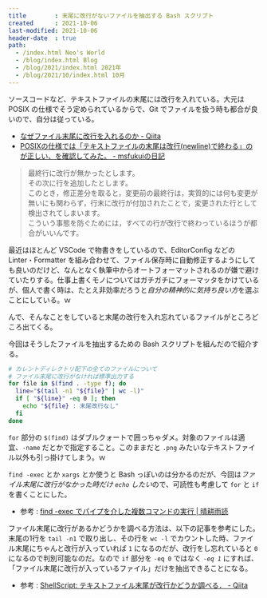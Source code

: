 ```yaml
---
title        : 末尾に改行がないファイルを抽出する Bash スクリプト
created      : 2021-10-06
last-modified: 2021-10-06
header-date  : true
path:
  - /index.html Neo's World
  - /blog/index.html Blog
  - /blog/2021/index.html 2021年
  - /blog/2021/10/index.html 10月
---
```


ソースコードなど、テキストファイルの末尾には改行を入れている。大元は POSIX の仕様でそう定められているからで、Git でファイルを扱う時も都合が良いので、自分は従っている。

- [なぜファイル末尾に改行を入れるのか - Qiita](https://qiita.com/Aseiide/items/e66be44c4b7972902063)
- [POSIXの仕様では「テキストファイルの末尾は改行(newline)で終わる」のが正しい、を確認してみた。 - msfukuiの日記](https://msfukui.hatenablog.com/entry/2018/12/18/071145)

> 最終行に改行が無かったとします。  
> その次に行を追加したとします。  
> このとき，修正差分を取ると，変更前の最終行は，実質的には何も変更が無いにも関わらず，行末に改行が付加されたことで，変更された行として検出されてしまいます。  
> こういう事態を防ぐためには，すべての行が改行で終わっているほうが都合がいいんです。

最近はほとんど VSCode で物書きをしているので、EditorConfig などの Linter・Formatter を組み合わせて、ファイル保存時に自動修正するようにしても良いのだけど、なんとなく執筆中からオートフォーマットされるのが嫌で避けていたりする。仕事上書くモノについてはガチガチにフォーマッタをかけているが、個人で書く時は、たとえ非効率だろうと*自分の精神的に気持ち良い方*を選ぶことにしている。ｗ

んで、そんなことをしていると末尾の改行を入れ忘れているファイルがところどころ出てくる。

今回はそうしたファイルを抽出するための Bash スクリプトを組んだので紹介する。

```bash
# カレントディレクトリ配下の全てのファイルについて
# ファイル末尾に改行がなければ標準出力する
for file in $(find . -type f); do
  line="$(tail -n1 "${file}" | wc -l)"
  if [ "${line}" -eq 0 ]; then
    echo "${file} : 末尾改行なし"
  fi
done
```

`for` 部分の `$(find)` はダブルクォートで囲っちゃダメ。対象のファイルは適宜、`-name` だとかで指定すること。このままだと `.png` みたいなテキストファイル以外も引っ掛けてしまう。ｗ

`find -exec` とか `xargs` とか使うと Bash っぽいのは分かるのだが、今回は*ファイル末尾に改行がなかった時だけ `echo` したい*ので、可読性も考慮して `for` と `if` を書くことにした。

- 参考 : [find -exec でパイプを介した複数コマンドの実行 | 晴耕雨読](https://tex2e.github.io/blog/shell/find-exec)

ファイル末尾に改行があるかどうかを調べる方法は、以下の記事を参考にした。末尾の1行を `tail -n1` で取り出し、その行を `wc -l` でカウントした時、ファイル末尾にちゃんと改行が入っていれば `1` になるのだが、改行をし忘れていると `0` になるので判別可能なのだ。なので `if` 部分を `-eq 0` ではなく *`-eq 1`* にすれば、「ファイル末尾に改行が入っているファイル」だけを抽出できることになる。

- 参考 : [ShellScript: テキストファイル末尾が改行かどうか調べる． - Qiita](https://qiita.com/BlackCat_617/items/c0d7f7378bc55b3e07d0)
